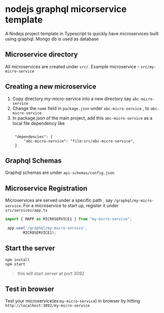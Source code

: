 # nodejs graphql micorservice template

A Nodejs project template in Typescript to quickly have microservices built using graphql. Mongo db is used as database


## Microservice directory

All microservices are created under `src/`. Example microservice - `src/my-micro-service`

## Creating a new microservice

1. Copy directory my-micro-service into a new directory say `abc-micro-service`
2. Change the `name` field in `package.json` under `abc-micro-service` , to `abc-micro-service`
3. In package.json of the main project, add this `abc-micro-service` as a local file dependency like
   ```jsone

    "dependencies": {    
        "abc-micro-service": "file:src/abc-micro-service",
    }

   ```

## Graphql Schemas

Graphql schemas are under `api-schemas/config.json`


## Microservice Registration

Microservices are served under a specific path , say `/graphql/my-micro-service`. For a microservice
to start up, register it under `src/services/app.ts`

```javascript
import { MAPP as MICROSERVICE1 } from "my-micro-service";

 app.use('/graphql/my-micro-service',
        MICROSERVICE1);

```

## Start the server

```shell
npm install
npm start
```

> this will start server at port 3092

## Test in browser

Test your microservice(ex:`my-micro-service`) in browser by hitting `http://localhost:3092/my-micro-service`

